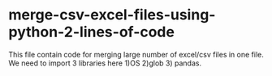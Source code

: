 # merge-csv-excel-files-using-python-2-lines-of-code
This file contain code for merging large number of excel/csv files in one file. We need to import 3 libraries here 1)OS 2)glob 3) pandas. 
